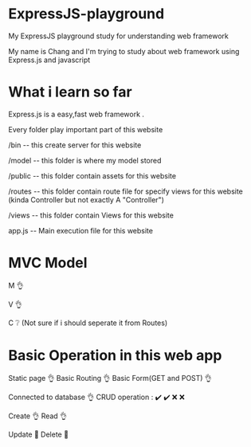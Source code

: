 # ExpressJS-playground
My ExpressJS playground study for understanding web framework 

My name is Chang and I'm trying to study about web framework using Express.js and javascript

# What i learn so far

Express.js is a easy,fast web framework .

Every folder play important part of this website

/bin -- this create server for this website

/model -- this folder is where my model stored

/public -- this folder contain assets for this website

/routes -- this folder contain route file for specify views for this website (kinda Controller but not exactly A "Controller")

/views -- this folder contain Views for this website

app.js -- Main execution file for this website 

# MVC Model
M :ok_hand:

V :ok_hand:

C :grey_question: (Not sure if i should seperate it from Routes)

# Basic Operation in this web app
Static page :ok_hand:               Basic Routing :ok_hand:             Basic Form(GET and POST) :ok_hand:

Connected to database :ok_hand:    CRUD operation : :heavy_check_mark: :heavy_check_mark: :x: :x:

Create :ok_hand:                    Read :ok_hand:

Update :speech_balloon:             Delete :speech_balloon: